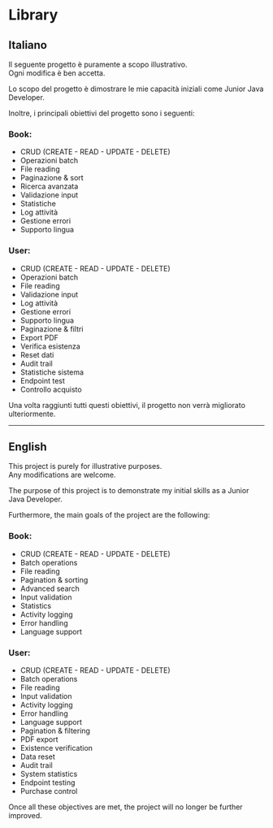 # Library

## Italiano

Il seguente progetto è puramente a scopo illustrativo.  
Ogni modifica è ben accetta.  

Lo scopo del progetto è dimostrare le mie capacità iniziali come Junior Java Developer.  

Inoltre, i principali obiettivi del progetto sono i seguenti:

### Book:
- CRUD (CREATE - READ - UPDATE - DELETE)  
- Operazioni batch  
- File reading  
- Paginazione & sort  
- Ricerca avanzata  
- Validazione input  
- Statistiche  
- Log attività  
- Gestione errori  
- Supporto lingua  

### User:
- CRUD (CREATE - READ - UPDATE - DELETE)  
- Operazioni batch  
- File reading  
- Validazione input  
- Log attività  
- Gestione errori  
- Supporto lingua  
- Paginazione & filtri  
- Export PDF  
- Verifica esistenza  
- Reset dati  
- Audit trail  
- Statistiche sistema  
- Endpoint test  
- Controllo acquisto  

Una volta raggiunti tutti questi obiettivi, il progetto non verrà migliorato ulteriormente.

---

## English

This project is purely for illustrative purposes.  
Any modifications are welcome.  

The purpose of this project is to demonstrate my initial skills as a Junior Java Developer.  

Furthermore, the main goals of the project are the following:

### Book:
- CRUD (CREATE - READ - UPDATE - DELETE)  
- Batch operations  
- File reading  
- Pagination & sorting  
- Advanced search  
- Input validation  
- Statistics  
- Activity logging  
- Error handling  
- Language support  

### User:
- CRUD (CREATE - READ - UPDATE - DELETE)  
- Batch operations  
- File reading  
- Input validation  
- Activity logging  
- Error handling  
- Language support  
- Pagination & filtering  
- PDF export  
- Existence verification  
- Data reset  
- Audit trail  
- System statistics  
- Endpoint testing  
- Purchase control  

Once all these objectives are met, the project will no longer be further improved.
